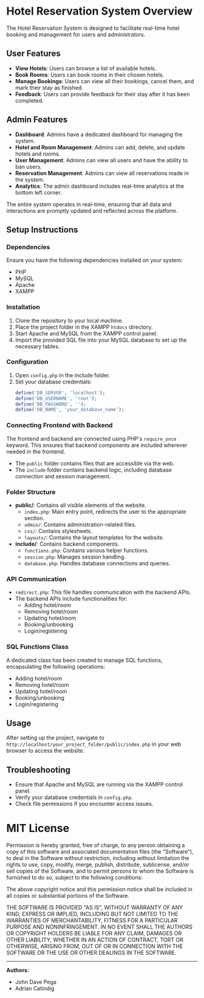 # Hotel Reservation System Overview

The Hotel Reservation System is designed to facilitate real-time hotel booking and management for users and administrators.

## User Features
- **View Hotels**: Users can browse a list of available hotels.
- **Book Rooms**: Users can book rooms in their chosen hotels.
- **Manage Bookings**: Users can view all their bookings, cancel them, and mark their stay as finished.
- **Feedback**: Users can provide feedback for their stay after it has been completed.

## Admin Features
- **Dashboard**: Admins have a dedicated dashboard for managing the system.
- **Hotel and Room Management**: Admins can add, delete, and update hotels and rooms.
- **User Management**: Admins can view all users and have the ability to ban users.
- **Reservation Management**: Admins can view all reservations made in the system.
- **Analytics**: The admin dashboard includes real-time analytics at the bottom left corner.

The entire system operates in real-time, ensuring that all data and interactions are promptly updated and reflected across the platform.


## Setup Instructions

### Dependencies
Ensure you have the following dependencies installed on your system:
- PHP
- MySQL
- Apache
- XAMPP

### Installation
1. Clone the repository to your local machine.
2. Place the project folder in the XAMPP `htdocs` directory.
3. Start Apache and MySQL from the XAMPP control panel.
4. Import the provided SQL file into your MySQL database to set up the necessary tables.

### Configuration
1. Open `config.php` in the include folder.
2. Set your database credentials:
    ```php
    define('DB_SERVER', 'localhost');
    define('DB_USERNAME', 'root');
    define('DB_PASSWORD', '');
    define('DB_NAME', 'your_database_name');
    ```

### Connecting Frontend with Backend
The frontend and backend are connected using PHP's `require_once` keyword. This ensures that backend components are included wherever needed in the frontend.

- The `public` folder contains files that are accessible via the web.
- The `include` folder contains backend logic, including database connection and session management.

### Folder Structure
- **public/**: Contains all visible elements of the website.
    - `index.php`: Main entry point, redirects the user to the appropriate section.
    - `admin/`: Contains administration-related files.
    - `css/`: Contains stylesheets.
    - `layouts/`: Contains the layout templates for the website.
- **include/**: Contains backend components.
    - `functions.php`: Contains various helper functions.
    - `session.php`: Manages session handling.
    - `database.php`: Handles database connections and queries.

### API Communication
- `redirect.php`: This file handles communication with the backend APIs.
- The backend APIs include functionalities for:
    - Adding hotel/room
    - Removing hotel/room
    - Updating hotel/room
    - Booking/unbooking
    - Login/registering

### SQL Functions Class
A dedicated class has been created to manage SQL functions, encapsulating the following operations:
- Adding hotel/room
- Removing hotel/room
- Updating hotel/room
- Booking/unbooking
- Login/registering

## Usage
After setting up the project, navigate to `http://localhost/your_project_folder/public/index.php` in your web browser to access the website.

## Troubleshooting
- Ensure that Apache and MySQL are running via the XAMPP control panel.
- Verify your database credentials in `config.php`.
- Check file permissions if you encounter access issues.

# MIT License

Permission is hereby granted, free of charge, to any person obtaining a copy
of this software and associated documentation files (the "Software"), to deal
in the Software without restriction, including without limitation the rights
to use, copy, modify, merge, publish, distribute, sublicense, and/or sell
copies of the Software, and to permit persons to whom the Software is
furnished to do so, subject to the following conditions:

The above copyright notice and this permission notice shall be included in all
copies or substantial portions of the Software.

THE SOFTWARE IS PROVIDED "AS IS", WITHOUT WARRANTY OF ANY KIND, EXPRESS OR
IMPLIED, INCLUDING BUT NOT LIMITED TO THE WARRANTIES OF MERCHANTABILITY,
FITNESS FOR A PARTICULAR PURPOSE AND NONINFRINGEMENT. IN NO EVENT SHALL THE
AUTHORS OR COPYRIGHT HOLDERS BE LIABLE FOR ANY CLAIM, DAMAGES OR OTHER
LIABILITY, WHETHER IN AN ACTION OF CONTRACT, TORT OR OTHERWISE, ARISING FROM,
OUT OF OR IN CONNECTION WITH THE SOFTWARE OR THE USE OR OTHER DEALINGS IN THE
SOFTWARE.

---

**Authors:**
- John Dave Pega
- Adrian Catindig
